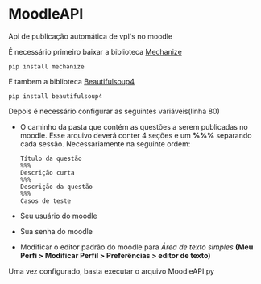 
# MoodleAPI
Api de publicação automática de vpl's no moodle

É necessário primeiro baixar a biblioteca [Mechanize](https://github.com/python-mechanize/mechanize)

    pip install mechanize

E tambem a biblioteca [Beautifulsoup4](https://pypi.org/project/beautifulsoup4/)

	pip install beautifulsoup4
 
 Depois é necessário configurar as seguintes variáveis(linha 80) 

 -  O caminho da pasta que contém as questões a serem publicadas no moodle. Esse arquivo deverá conter 4 seções e um **%%%**  separando cada sessão. Necessariamente na seguinte ordem:
	
		Título da questão
	    %%%
	    Descrição curta
	    %%%
	    Descrição da questão
	    %%%
	    Casos de teste
- Seu usuário do moodle
- Sua senha do moodle
- Modificar o editor padrão do moodle para *Área de texto simples* **(Meu Perfi > Modificar Perfil > Preferências > editor de texto)**

Uma vez configurado, basta executar o arquivo MoodleAPI.py
